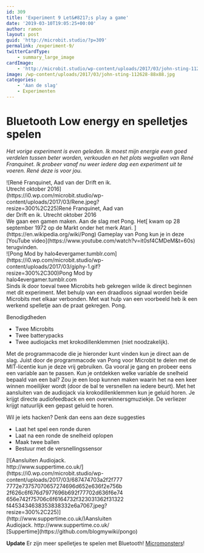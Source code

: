 ```yaml
---
id: 309
title: 'Experiment 9 Let&#8217;s play a game'
date: '2019-03-10T19:05:25+00:00'
author: ramon
layout: post
guid: 'http://microbit.studio/?p=309'
permalink: /experiment-9/
twitterCardType:
    - summary_large_image
cardImage:
    - 'http://microbit.studio/wp-content/uploads/2017/03/john-sting-112628.jpg'
image: /wp-content/uploads/2017/03/john-sting-112628-88x88.jpg
categories:
    - 'Aan de slag'
    - Experimenten
---
```


# Bluetooth Low energy en spelletjes spelen

*Het vorige experiment is even geleden. Ik moest mijn energie even goed verdelen tussen beter worden, verkouden en het plots wegvallen van René Franquinet. Ik probeer vanaf nu weer iedere dag een experiment uit te voeren. René deze is voor jou.*

<div class="wp-caption alignnone" id="attachment_313" style="width: 310px">![René Franquinet, Aad van der Drift en ik. Utrecht oktober 2016](https://i0.wp.com/microbit.studio/wp-content/uploads/2017/03/Rene.jpeg?resize=300%2C225)René Franquinet, Aad van der Drift en ik. Utrecht oktober 2016

</div>We gaan een gamen maken. Aan de slag met Pong. Het[ kwam op 28 september 1972 op de Markt onder het merk Atari. ](https://en.wikipedia.org/wiki/Pong) Gameplay van Pong kun je in deze [YouTube video](https://www.youtube.com/watch?v=it0sf4CMDeM&t=60s) terugvinden.

<div class="wp-caption alignnone" id="attachment_310" style="width: 310px">![Pong Mod by halo4evergamer.tumblr.com](https://i0.wp.com/microbit.studio/wp-content/uploads/2017/03/giphy-1.gif?resize=300%2C300)Pong Mod by halo4evergamer.tumblr.com

</div>Sinds ik door toeval twee Microbits heb gekregen wilde ik direct beginnen met dit experiment. Met behulp van een draadloos signaal worden beide Microbits met elkaar verbonden. Met wat hulp van een voorbeeld heb ik een werkend spelletje aan de praat gekregen. Pong.

Benodigdheden

- Twee Microbits
- Twee batterypacks
- Twee audiojacks met krokodillenklemmen (niet noodzakelijk).

Met de programmacode die je hieronder kunt vinden kun je direct aan de slag. Juist door de programmacode van Pong voor Microbit te delen met de MIT-licentie kun je deze vrij gebruiken. Ga vooral je gang en probeer eens een variable aan te passen. Kun je ontdekken welke variable de snelheid bepaald van een bal? Zou je een loop kunnen maken waarin het na een keer winnen moeilijker wordt (door de bal te versnellen na iedere beurt). Met het aansluiten van de audiojack via krokodillenklemmen kun je geluid horen. Je krijgt directe audiofeedback en een overwinnersgmuziekje. De verliezer krijgt natuurlijk een gepast geluid te horen.

Wil je iets hacken? Denk dan eens aan deze suggesties

- Laat het spel een ronde duren
- Laat na een ronde de snelheid oplopen
- Maak twee ballen
- Bestuur met de versnellingssensor

<div class="wp-caption alignnone" id="attachment_314" style="width: 310px">[![Aansluiten Audiojack. http://www.suppertime.co.uk/](https://i0.wp.com/microbit.studio/wp-content/uploads/2017/03/687474703a2f2f7777772e73757070657274696d652e636f2e756b2f626c6f676d7977696b692f77702d636f6e74656e742f75706c6f6164732f323031362f31322f4453434638353838332e6a7067.jpeg?resize=300%2C225)](http://www.suppertime.co.uk/)Aansluiten Audiojack. http://www.suppertime.co.uk/

</div>[Suppertime](https://github.com/blogmywiki/pongo)

**Update** Er zijn meer spelletjes te spelen met Bluetooth! [Micromonsters](https://gist.github.com/gingemonster/89f4eb986609ef477559d762765a4ebd)!